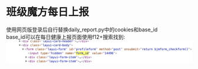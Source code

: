 班级魔方每日上报
======
使用网页版登录后自行替换daily_report.py中的cookies和base_id
<br>
base_id可以在每日健康上报页面使用f12+搜索找到:
<br>
![image](https://github.com/Eustiar/daily_report/blob/master/form_id.png)